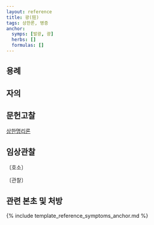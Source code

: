 ```yaml
---
layout: reference
title: 광(狂)
tags: 상한론, 병증
anchor:
  symps: [발광, 광]
  herbs: []
  formulas: []
---
```



## 용례


## 자의



## 문헌고찰

[상한명리론]({{site.baseurl}}/reference/Books/Etc/상한명리론#발광)



## 임상관찰



〔호소〕



〔관찰〕




## 관련 본초 및 처방


{% include template_reference_symptoms_anchor.md %}
